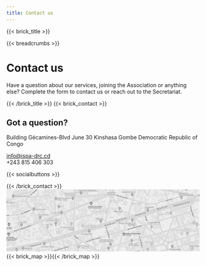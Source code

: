 ```yaml
---
title: Contact us
---
```

{{< brick_title >}}

{{< breadcrumbs >}}

# Contact us

Have a question about our services, joining the Association or anything else? Complete the form to contact us or reach out to the Secretariat.

{{< /brick_title >}}
{{< brick_contact >}}

## Got a question?

Building Gécamines-Blvd June 30
Kinshasa Gombe
Democratic Republic of Congo

info@ispa-drc.cd  
+243 815 406 303

{{< socialbuttons >}}

{{< /brick_contact >}}
![](/static/uploads/map2.jpg)
{{< brick_map >}}{{< /brick_map >}}